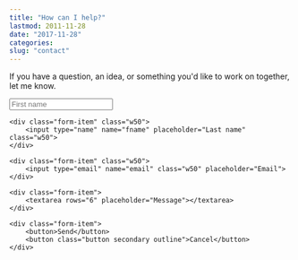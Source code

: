 ```yaml
---
title: "How can I help?"
lastmod: 2011-11-28
date: "2017-11-28"
categories:
slug: "contact"
---
```


If you have a question, an idea, or something you'd like to work on together, let me know.

<form method="post" action="" class="form">
    <div class="form-item" >
        <input type="name" name="lname" placeholder="First name" class="w50">
    </div>

    <div class="form-item" class="w50">
        <input type="name" name="fname" placeholder="Last name" class="w50">
    </div>

    <div class="form-item" class="w50">
        <input type="email" name="email" class="w50" placeholder="Email">
    </div>

    <div class="form-item">
        <textarea rows="6" placeholder="Message"></textarea>
    </div>

    <div class="form-item">
        <button>Send</button>
        <button class="button secondary outline">Cancel</button>
    </div>

</form>